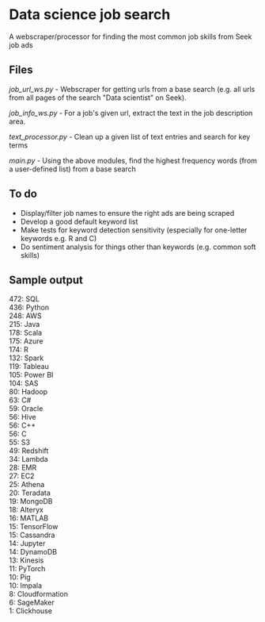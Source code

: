 # Data science job search
A webscraper/processor for finding the most common job skills from Seek job ads

## Files
*job_url_ws.py* - Webscraper for getting urls from a base search (e.g. all urls from all pages of the search "Data scientist" on Seek).

*job_info_ws.py* - For a job's given url, extract the text in the job description area.

*text_processor.py* - Clean up a given list of text entries and search for key terms

*main.py* - Using the above modules, find the highest frequency words (from a user-defined list) from a base search

## To do
- Display/filter job names to ensure the right ads are being scraped
- Develop a good default keyword list
- Make tests for keyword detection sensitivity (especially for one-letter keywords e.g. R and C)
- Do sentiment analysis for things other than keywords (e.g. common soft skills)

## Sample output
472: SQL  
436: Python  
248: AWS  
215: Java  
178: Scala  
175: Azure  
174: R  
132: Spark  
119: Tableau  
105: Power BI  
104: SAS  
80: Hadoop  
63: C#  
59: Oracle  
56: Hive  
56: C++  
56: C  
55: S3  
49: Redshift  
34: Lambda  
28: EMR  
27: EC2  
25: Athena  
20: Teradata  
19: MongoDB  
18: Alteryx  
16: MATLAB  
15: TensorFlow  
15: Cassandra  
14: Jupyter  
14: DynamoDB  
13: Kinesis  
11: PyTorch  
10: Pig  
10: Impala  
8: Cloudformation  
6: SageMaker  
1: Clickhouse  